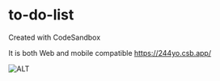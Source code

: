 # to-do-list
Created with CodeSandbox

It is both Web and mobile compatible https://244yo.csb.app/

![ALT](https://user-images.githubusercontent.com/59287619/91954591-a1a5fb00-ed1f-11ea-9b04-e9359712fd7e.png)
